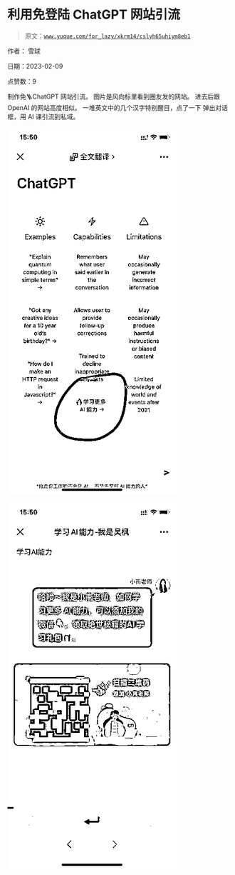 # 利用免登陆 ChatGPT 网站引流

> 原文：[`www.yuque.com/for_lazy/xkrm14/cslyh65uhiym8eb1`](https://www.yuque.com/for_lazy/xkrm14/cslyh65uhiym8eb1)

作者： 雪球

日期：2023-02-09

点赞数：9

制作免🪜ChatGPT 网站引流。 图片是风向标里看到圈友发的网站。 进去后跟 OpenAI 的网站高度相似。 一堆英文中的几个汉字特别醒目，点了一下 弹出对话框，用 AI 课引流到私域。

![](img/0e2466d2da5cdc466d3acbb71e97cb6b.png)  

![](img/59d79fb87c689e673ba310987cb9823c.png)  



